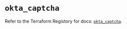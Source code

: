 # `okta_captcha`

Refer to the Terraform Registory for docs: [`okta_captcha`](https://registry.terraform.io/providers/okta/okta/4.4.3/docs/resources/captcha).
